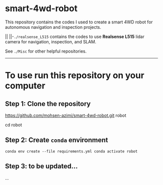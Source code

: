 # smart-4wd-robot
This repository contains the codes I used to create a smart 4WD robot for autonomous navigation and inspection projects.

||
||-`./realsense_L515` contains the codes to use **Realsense L515** lidar camera for navigation, inspection, and SLAM.




See `./Misc` for other helpful repositories.

---

# To use run this repository on your computer 

## Step 1: Clone the repository

https://github.com/mohsen-azimi/smart-4wd-robot.git robot

cd robot

## Step 2: Create `conda` environment

`conda env create --file requirements.yml conda activate robot`

## Step 3: to be updated...

...
